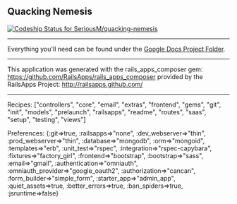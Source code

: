 ## Quacking Nemesis

[ ![Codeship Status for SeriousM/quacking-nemesis](https://www.codeship.io/projects/61def420-2c52-0130-3d5e-1231381548ed/status?branch=production)](https://www.codeship.io/projects/698)

________________________

Everything you'll need can be found under the [Google Docs Project Folder](https://docs.google.com/folder/d/0Bw8N0bhOA2JvU1R1bmV5UnplSlE/edit).

________________________

This application was generated with the rails_apps_composer gem:
https://github.com/RailsApps/rails_apps_composer
provided by the RailsApps Project:
http://railsapps.github.com/

________________________

Recipes:
["controllers", "core", "email", "extras", "frontend", "gems", "git", "init", "models", "prelaunch", "railsapps", "readme", "routes", "saas", "setup", "testing", "views"]

Preferences:
{:git=>true, :railsapps=>"none", :dev_webserver=>"thin", :prod_webserver=>"thin", :database=>"mongodb", :orm=>"mongoid", :templates=>"erb", :unit_test=>"rspec", :integration=>"rspec-capybara", :fixtures=>"factory_girl", :frontend=>"bootstrap", :bootstrap=>"sass", :email=>"gmail", :authentication=>"omniauth", :omniauth_provider=>"google_oauth2", :authorization=>"cancan", :form_builder=>"simple_form", :starter_app=>"admin_app", :quiet_assets=>true, :better_errors=>true, :ban_spiders=>true, :jsruntime=>false}
